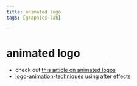 ```yaml
---
title: animated logo
tags: [graphics-lab]

---
```


# animated logo

* check out [this article on animated logos](https://debroome.com/animated-logotypes-why-how-where/)
* [logo-animation-techniques](https://www.linkedin.com/learning/logo-animation-techniques/techniques-for-logo-animation?u=2194065) using after effects
